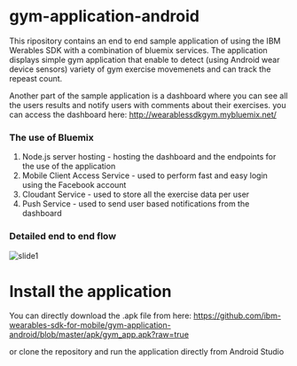 # gym-application-android
This ripository contains an end to end sample application of using the IBM Werables SDK with a combination of bluemix services.
The application displays simple gym application that enable to detect (using Android wear device sensors) 
variety of gym exercise movemenets and can track the repeast count.

Another part of the sample application is a dashboard where you can see all the users results and notify users with comments about
their exercises. you can access the dashboard here: http://wearablessdkgym.mybluemix.net/

### The use of Bluemix
1. Node.js server hosting - hosting the dashboard and the endpoints for the use of the application
2. Mobile Client Access Service - used to perform fast and easy login using the Facebook account
3. Cloudant Service - used to store all the exercise data per user
4. Push Service - used to send user based notifications from the dashboard


### Detailed end to end flow
![slide1](https://cloud.githubusercontent.com/assets/13234255/16177453/76944e48-3636-11e6-992f-ce5b8b7b2f82.png)



# Install the application
You can directly download the .apk file from here: https://github.com/ibm-wearables-sdk-for-mobile/gym-application-android/blob/master/apk/gym_app.apk?raw=true

or clone the repository and run the application directly from Android Studio
